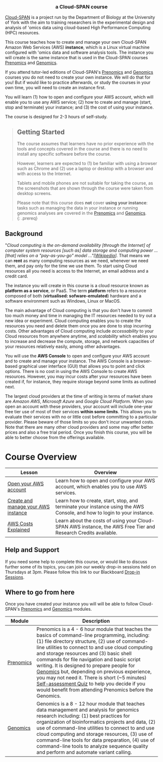 ---
---
<h3 align="center">a Cloud-SPAN course</h3>

[Cloud-SPAN](https://cloud-span.york.ac.uk) is a project run by the Department of Biology at the University of York with the aim to training researchers in the experimental design and analysis of 'omics data using cloud-based High Performance Computing (HPC) resources.

This course teaches how to create and manage your own Cloud-SPAN Amazon Web Services (AWS) **instance**, which is a Linux virtual machine configured with 'omics data and software analysis tools. The instance you will create is the same instance that is used in the Cloud-SPAN courses [Prenomics](https://cloud-span.github.io/prenomics00-intro/) and [Genomics](https://cloud-span.github.io/00genomics). 

If you attend tutor-led editions of Cloud-SPAN's [Prenomics](https://cloud-span.github.io/prenomics00-intro/) and [Genomics](https://cloud-span.github.io/00genomics) courses you do not need to create your own instance. We will do that for you! But if would like to practice afterwards, or study the courses in your own time, you will need to create an instance first.

You will learn (1) how to open and configure your AWS account, which will enable you to use any AWS service; (2) how to create and manage (start, stop and terminate) your instance; and (3) the cost of using your instance. 

The course is designed for 2-3 hours of self-study.

> ## Getting Started
>
> The course assumes that learners have no prior experience with the tools and concepts covered in the course and there is no need to install any specific software before the course. 
>
> However, learners are expected to (1) be familiar with using a browser such as Chrome and (2) use a laptop or desktop with a browser and with access to the Internet. 
>
> Tablets and mobile phones are not suitable for taking the course, as the screenshots that are shown through the course were taken from desktop screens. 
>
> Please note that this course does **not** cover **using your instance**: tasks such as managing the data in your instance or running genomics analyses are covered in the [Prenomics](https://cloud-span.github.io/prenomics00-intro/) and [Genomics](https://cloud-span.github.io/genomics01-intro).  
{: .prereq}

## Background

"*Cloud computing is the on-demand availability \[through the Internet\] of computer system resources \[such as\] data storage and computing power ... \[that\] relies on a "pay-as-you-go" model ..."\[[Wikipedia](https://en.wikipedia.org/wiki/Cloud_computing)\].* That means we can **rent** as many computing resources as we need, whenever we need them, and pay only for the time we use them. To start using Cloud resources all you need is access to the Internet, an email address and a credit card. 

The instance you will create in this course is a cloud resource known as **platform as a service**, or PaaS. The term **platform** refers to a resource composed of both (**virtualised: sofware-emulated**) hardware and a software environment such as Windows, Linux or MacOS. 

The main advantage of Cloud computing is that you don't have to commit too much money and time in managing the IT resources needed to try out a new idea or experiment. Cloud computing enables you to create the resources you need and delete them once you are done to stop incurring costs. Other advantages of Cloud computing include *accessability* to your Cloud resources from anywhere anytime, and *scalability* which enables you to increase and decrease the compute, storage, and network capacities of your resources relatively easily, among other advantages.

You will use the **AWS Console** to open and configure your AWS account and to create and manage your instance. The AWS Console is a browser-based graphical user interface (GUI) that allows you to point and click options. There is no cost in using the AWS Console to create AWS resources. However, you may incur costs after your resources have been created if, for instance, they require storage beyond some limits as outlined next.  

The largest cloud providers at the time of writing in terms of market share are *Amazon AWS*, *Microsoft Azure* and *Google Cloud Platform*. When you open an account with these providers, your account will include one-year free tier use of most of their services **within some limits**. This allows you to evaluate their services with no or little cost before committing to a particular provider. Please beware of those limits so you don't incur unwanted costs. Note that there are many other cloud providers and some may offer better prices and also a free trial period. Once you finish this course, you will be able to better choose from the offerings available.

# Course Overview

| Lesson                     | Overview |
| -------------------------- | ---------|
| [Open your AWS account](https://cloud-span.github.io/create-aws-instance-1-open-account/) | Learn how to open and configure your AWS account, which enables you to use AWS services.|
| [Create and manage your AWS instance](https://cloud-span.github.io/create-aws-instance-2-manage-instance/)| Learn how to create, start, stop, and terminate your instance using the AWS Console, and how to login to your instance. |
| [AWS Costs Explained](https://cloud-span.github.io/create-aws-instance-3-costs-explained/) | Learn about the costs of using your Cloud-SPAN AWS instance, the AWS Free Tier and Research Credits available.|

## Help and Support

If you need some help to complete this course, or would like to discuss further some of its topics, you can join our weekly drop-in sessions held on Thursdays at 3pm. Please follow this link to our Blackboard [Drop-in Sessions](something).

## Where to go from here
Once you have created your instance you will will be able to follow Cloud-SPAN's [Prenomics](https://cloud-span.github.io/prenomics00-intro/) and [Genomics](https://cloud-span.github.io/00genomics) modules. 

| Module                     | Description |
| -------------------------- | ---------|
| [Prenomics](https://cloud-span.github.io/prenomics00-intro/)| Prenomics is a 4 - 6 hour module that teaches the basics of command-line programming, including: (1) file directory structure, (2) use of command-line utilities to connect to and use cloud computing and storage resources and (3) basic shell commands for file navigation and basic script writing. It is designed to prepare people for  [Genomics](https://cloud-span.github.io/00genomics) but, depending on previous experience, you may not need it. There is short (~5 minutes) [Self-assessment Quiz](https://shiny.york.ac.uk/er13/prenomics-quiz/#section-why) to help you decide if you would benefit from attending Prenomics before the Genomics.|
| [Genomics](https://cloud-span.github.io/00genomics/) | Genomics is a 8 - 12 hour module that teaches data management and analysis for genomics research including: (1) best practices for organization of bioinformatics projects and data, (2) use of command-line utilities to connect to and use cloud computing and storage resources, (3) use of command-line tools for data preparation, (4) use of command-line tools to analyze sequence quality and perform and automate variant calling. |

